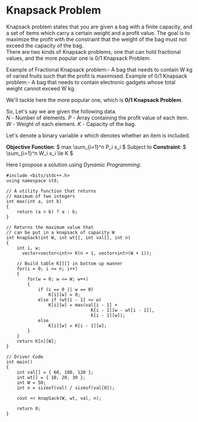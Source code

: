 # Knapsack Problem

Knapsack problem states that you are given a bag with a finite capacity, and a set of items which carry a certain weight and a profit value.
The goal is to maximize the profit with the constraint that the weight of the bag must not exceed the capacity of the bag. \
There are two kinds of Knapsack problems, one that can hold fractional values, and the more popular one is 0/1 Knapsack Problem.

Example of Fractional Knapsack problem:- A bag that needs to contain W kg of varied fruits such that the profit is maximised.
Example of 0/1 Knapsack problem:- A bag that needs to contain electronic gadgets whose total weight cannot exceed W kg.

We'll tackle here the more popular one, which is **0/1 Knapsack Problem**.

So,
Let's say we are given the following data. \
$N$ - Number of elements.
$P$ - Array containing the profit value of each item.
$W$ - Weight of each element.
$K$ - Capacity of the bag.

Let's denote a binary variable $x$ which denotes whether an item is included.

**Objective Function**: $ max \sum_{i=1}^n P_i  x_i $
Subject to **Constraint**: $ \sum_{i=1}^n W_i x_i \le K $

Here I propose a solution using *Dynamic Programming*.

```
#include <bits/stdc++.h>
using namespace std;
 
// A utility function that returns
// maximum of two integers
int max(int a, int b)
{
    return (a > b) ? a : b;
}
 
// Returns the maximum value that
// can be put in a knapsack of capacity W
int knapSack(int W, int wt[], int val[], int n)
{
    int i, w;
      vector<vector<int>> K(n + 1, vector<int>(W + 1));
 
    // Build table K[][] in bottom up manner
    for(i = 0; i <= n; i++)
    {
        for(w = 0; w <= W; w++)
        {
            if (i == 0 || w == 0)
                K[i][w] = 0;
            else if (wt[i - 1] <= w)
                K[i][w] = max(val[i - 1] +
                                K[i - 1][w - wt[i - 1]],
                                K[i - 1][w]);
            else
                K[i][w] = K[i - 1][w];
        }
    }
    return K[n][W];
}
 
// Driver Code
int main()
{
    int val[] = { 60, 100, 120 };
    int wt[] = { 10, 20, 30 };
    int W = 50;
    int n = sizeof(val) / sizeof(val[0]);
     
    cout << knapSack(W, wt, val, n);
     
    return 0;
}
```
